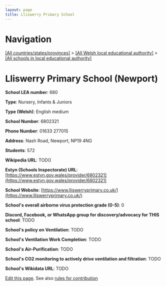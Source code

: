 ```yaml
---
layout: page
title: Lliswerry Primary School
---
```

# Navigation

[[All countries/states/provinces]](../../..) > [[All Welsh local educational authority]](../..) > [[All schools in local educational authority]](..)

# Lliswerry Primary School (Newport)

**School LEA number**: 680

**Type**: Nursery, Infants & Juniors

**Type (Welsh)**: English medium

**School Number**: 6802321

**Phone Number**: 01633 277015

**Address**: Nash Road, Newport, NP19 4NG

**Students**: 572

**Wikipedia URL**: TODO

**Estyn (Schools Inspectorate) URL**: [https://www.estyn.gov.wales/provider/6802321](https://www.estyn.gov.wales/provider/6802321)

**School Website**: [https://www.lliswerryprimary.co.uk/](https://www.lliswerryprimary.co.uk/)

**School's overall airborne virus protection grade (0-5)**: 0

**Discord, Facebook, or WhatsApp group for discovery/advocacy for THIS school**: TODO

**School's policy on Ventilation**: TODO

**School's Ventilation Work Completion**: TODO

**School's Air-Purification**: TODO

**School's CO2 monitoring to actively drive ventilation and filtration**: TODO

**School's Wikidata URL**: TODO




[Edit this page](https://github.com/VentilationProject/Wales/edit/prif/./Newport/Lliswerry_Primary_School.md). See also [rules for contribution](../../../contribution-rules/)